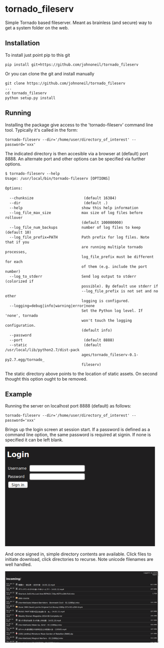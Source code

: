 tornado_fileserv
================

Simple Tornado based fileserver. Meant as brainless (and secure) way to get a system folder on the web.

Installation
------------
To install just point pip to this git
```
pip install git+https://github.com/johnoneil/tornado_fileserv
```
Or you can clone the git and install manually
```
git clone https://github.com/johnoneil/tornado_fileserv
...
cd tornado_fileserv
python setup.py install
```

Running
-------
Installing the package give access to the 'tornado-fileserv' command line tool. Typically it's called in the form:
```
tornado-fileserv --dir='/home/user/directory_of_interest' --password='xxx'
```
The indicated directory is then accesible via a browser at (default) port 8888. An alternate port and other options can be specified via further options.
```
$ tornado-fileserv --help
Usage: /usr/local/bin/tornado-fileserv [OPTIONS]

Options:

  --chunksize                       (default 16384)
  --dir                             (default .)
  --help                           show this help information
  --log_file_max_size              max size of log files before rollover
                                   (default 100000000)
  --log_file_num_backups           number of log files to keep (default 10)
  --log_file_prefix=PATH           Path prefix for log files. Note that if you
                                   are running multiple tornado processes,
                                   log_file_prefix must be different for each
                                   of them (e.g. include the port number)
  --log_to_stderr                  Send log output to stderr (colorized if
                                   possible). By default use stderr if
                                   --log_file_prefix is not set and no other
                                   logging is configured.
  --logging=debug|info|warning|error|none 
                                   Set the Python log level. If 'none', tornado
                                   won't touch the logging configuration.
                                   (default info)
  --password                       
  --port                            (default 8888)
  --static                          (default /usr/local/lib/python2.7/dist-pack
                                   ages/tornado_fileserv-0.1-py2.7.egg/tornado_
                                   fileserv)
```
The static directory above points to the location of static assets. On second thought this option ought to be removed.

Example
-------
Running the server on localhost port 8888 (default) as follows:
```
tornado-fileserv --dir='/home/user/directory_of_interest' --password='xxx'
```
Brings up the login screen at session start. If a password is defined as a command line option, the same password is required at signin. If none is specified it can be left blank.

![signin screen](images/sign_in.png "Example tornado fileserv login screen.")

And once signed in, simple directory contents are available. Click files to initiate download, click directories to recurse. Note unicode filenames are well handled.

![example directory contents](images/list.png "Example tornado_fileserv directory contents display.")

